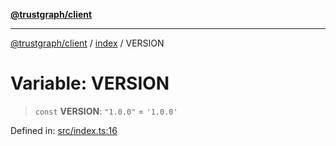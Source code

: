 [**@trustgraph/client**](../../README.md)

***

[@trustgraph/client](../../README.md) / [index](../README.md) / VERSION

# Variable: VERSION

> `const` **VERSION**: `"1.0.0"` = `'1.0.0'`

Defined in: [src/index.ts:16](https://github.com/trustgraph-ai/trustgraph-ts-client/blob/edcc8c01cf9c2f58c76719d5d2aa7058546360d9/src/index.ts#L16)
